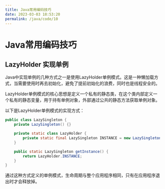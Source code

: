 ```yaml
---
title: Java常用编码技巧
date: 2023-03-03 18:53:20
permalink: /java/code/10
---
```


# Java常用编码技巧

## LazyHolder 实现单例

Java中实现单例的几种方式之一是使用LazyHolder单例模式。这是一种懒加载方式，当需要使用时再去初始化，避免了提前初始化的浪费，同时也是线程安全的。

LazyHolder单例模式的核心思想是定义一个私有的静态类，在这个类内部定义一个私有的静态变量，用于持有单例对象，外部通过公共的静态方法获取单例对象。

以下是LazyHolder单例模式的实现方式：

```java
public class LazySingleton {
    private LazySingleton() {}

    private static class LazyHolder {
        private static final LazySingleton INSTANCE = new LazySingleton();
    }

    public static LazySingleton getInstance() {
        return LazyHolder.INSTANCE;
    }
}
```
通过这种方式定义的单例模式，生命周期与整个应用程序相同，只有在应用程序退出时才会释放掉。